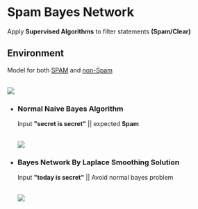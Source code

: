 <h1>Spam Bayes Network</h1>

<p>Apply <b>Supervised Algorithms</b> to filter statements <b>(Spam/Clear)</b> </p>

<h2>Environment</h2>
<p>Model for both <u>SPAM</u> and <u>non-Spam</u></p>
<br/>
<img src="https://i.imgur.com/bv6ujD3.png"/>

<ul>
  <li>
    <h3>Normal Naive Bayes Algorithm</h3>
    <p>Input <b>"secret is secret"</b> || expected <b>Spam</b></p>
    <br/>
    <img src="https://i.imgur.com/5e8R1Cp.png"/>
  </li>
  <li>
    <h3>Bayes Network By Laplace Smoothing Solution</h3>
    <p>Input <b>"today is secret"</b> || Avoid normal bayes problem</p>
    <br/>
    <img src="https://i.imgur.com/LLfngF2.png"/>
  </li>
</ul>
